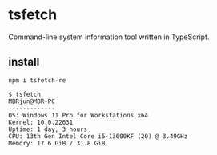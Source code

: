 # tsfetch
Command-line system information tool written in TypeScript.

## install
```
npm i tsfetch-re
```

```
$ tsfetch
MBRjun@MBR-PC
-------------
OS: Windows 11 Pro for Workstations x64
Kernel: 10.0.22631
Uptime: 1 day, 3 hours
CPU: 13th Gen Intel Core i5-13600KF (20) @ 3.49GHz
Memory: 17.6 GiB / 31.8 GiB
```
